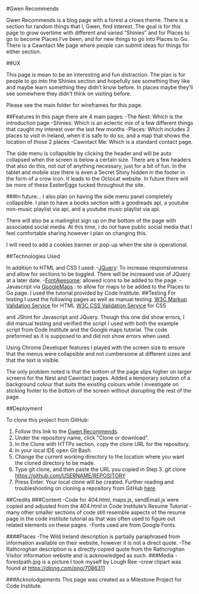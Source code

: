 #Gwen Recommends

Gwen Recommends is a blog page with a forest a crows theme. There is a section for random things that I, Gwen, find interest. The goal is for this page to grow overtime with different and varied “Shinies” and for Places to go to become Places I’ve been, and for new things to go into Places to Go. There is a Cawntact Me page where people can submit ideas for things for either section. 

##UX

This page is mean to be an interesting and fun distraction. The plan is for people to go into the Shinies section and hopefully see something they like and maybe learn something they didn’t know before. In places maybe they’ll see somewhere they didn’t think on visiting before.

Please see the main folder for wireframes for this page. 

##Features
In this page there are 4 main pages:
-The Nest: Which is the introduction page
-Shinies: Which is an eclectic mix of a few different things that caught my interest over the last few months
-Places: Which includes 2 places to visit in Ireland, when it is safe to do so, and a map that shows the location of those 2 places
-Cawntact Me: Which is a standard contact page.

The side menu is collapsible by clicking the header and will be auto collapsed when the screen is below a certain size. There are a few headers that also do this, not out of anything necessary, just for a bit of fun. In the tablet and mobile size there is even a Secret Shiny hidden in the footer in the form of a crow icon. It leads to the Octocat website. In future there will be more of these EasterEggs tucked throughout the site. 

###In future… 
I also plan on having the side menu panel completely collapsible. I plan to have a books section with a goodreads api, a youtube non-music playlist via api, and a youtube music playlist via api. 

There will also be a mailinglist sign up on the bottom of the page with associated social media. At this time, I do not have public social media that I feel comfortable sharing however I plan on changing this. 

I will need to add a cookies banner or pop-up when the site is operational. 

##Technologies Used

In addition to HTML and CSS I used:
-[JQuery]( https://jquery.com/): To increase responsiveness and allow for sections to be toggled. There will be increased use of JQuery at a later date.
-[FontAwesome]( https://fontawesome.com/): allowed icons to be added to the page.
-Javascript via [GoogleMaps]( https://developers.google.com/maps/documentation) : to allow for maps to be added to the Places to Go page. I used the tutorial provided by Code Institute.
##Testing
For testing I used the following pages as well as manual testing.
[W3C Markup Validation Service]( https://validator.w3.org/) for HTML
[W3C CSS Validation Service]( https://jigsaw.w3.org/css-validator/) for CSS

and JShint for Javascript and JQuery. Though this one did show errors, I did manual testing and verified the script I used with both the example script from Code Institute and the Google maps tutorial. The code preformed as it is supposed to and did not show errors when used. 

Using Chrome Developer features I played with the screen size to ensure that the menus were collapsible and not cumbersome at different sizes and that the text is visible. 

The only problem noted is that the bottom of the page slips higher on larger screens for the Nest and Cawntact pages. Added a temporary solution of a background colour that suits the existing colours while I investigate on sticking footer to the bottom of the screen without disrupting the rest of the page. 

##Deployment

To clone this project from GitHub:
1.	Follow this link to the [Gwen Recommends]( https://github.com/Gwen-of-lynn/GwenRecs).
2.	Under the repository name, click "Clone or download".
3.	In the Clone with HTTPs section, copy the clone URL for the repository.
4.	In your local IDE open Git Bash.
5.	Change the current working directory to the location where you want the cloned directory to be made.
6.	Type git clone, and then paste the URL you copied in Step 3.
git clone https://github.com/USERNAME/REPOSITORY
7.	Press Enter. Your local clone will be created.
Further reading and troubleshooting on cloning a repository from GitHub [here]( https://docs.github.com/en/github/creating-cloning-and-archiving-repositories/cloning-a-repository).

##Credits
###Content
-Code for 404.html, maps.js, sendEmail.js were copied and adjusted from the 404.html in Code Institute’s Resume Tutorial
-many other smaller sections of code still resemble aspects of the resume page in the code institute tutorial as that was often used to figure out related elements on these pages.
-Fonts used are from Google Fonts. 

####Places
-The Wild Ireland description is partially paraphrased from information available on their website, however it is not a direct quote.
-The Rathcroghan description is a directly copied quote from the Rathcroghan Visitor information website and is acknowledged as such.
###Media
-forestpath.jpg is a picture I took myself by Lough Ree
-crow clipart was found at https://dlpng.com/png/7086311

###Acknolodgements
This page was created as a Milestone Project for Code Institute. 

